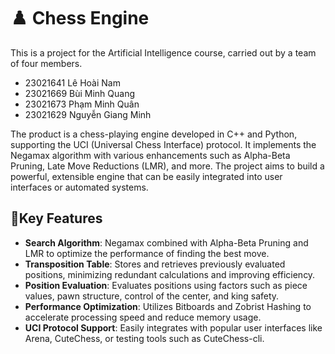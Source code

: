 # ♟️ Chess Engine
This is a project for the Artificial Intelligence course, carried out by a team of four members.
- 23021641 Lê Hoài Nam
- 23021669 Bùi Minh Quang
- 23021673 Phạm Minh Quân
- 23021629 Nguyễn Giang Minh

The product is a chess-playing engine developed in C++ and Python, supporting the UCI (Universal Chess Interface) protocol. It implements the Negamax algorithm with various enhancements such as Alpha-Beta Pruning, Late Move Reductions (LMR), and more. The project aims to build a powerful, extensible engine that can be easily integrated into user interfaces or automated systems.

## 🚀Key Features
- **Search Algorithm**: Negamax combined with Alpha-Beta Pruning and LMR to optimize the performance of finding the best move.
- **Transposition Table**: Stores and retrieves previously evaluated positions, minimizing redundant calculations and improving efficiency.
- **Position Evaluation**: Evaluates positions using factors such as piece values, pawn structure, control of the center, and king safety.
- **Performance Optimization**: Utilizes Bitboards and Zobrist Hashing to accelerate processing speed and reduce memory usage.
- **UCI Protocol Support**: Easily integrates with popular user interfaces like Arena, CuteChess, or testing tools such as CuteChess-cli.

